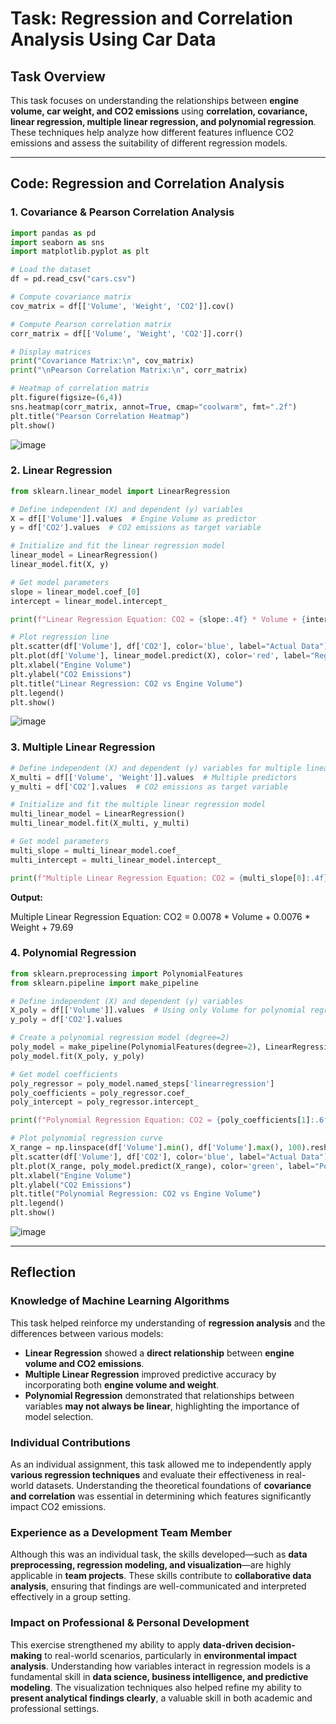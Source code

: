 # Task: Regression and Correlation Analysis Using Car Data

## Task Overview
This task focuses on understanding the relationships between **engine volume, car weight, and CO2 emissions** using **correlation, covariance, linear regression, multiple linear regression, and polynomial regression**. These techniques help analyze how different features influence CO2 emissions and assess the suitability of different regression models.

---

## Code: Regression and Correlation Analysis

### **1. Covariance & Pearson Correlation Analysis**
```python
import pandas as pd
import seaborn as sns
import matplotlib.pyplot as plt

# Load the dataset
df = pd.read_csv("cars.csv")

# Compute covariance matrix
cov_matrix = df[['Volume', 'Weight', 'CO2']].cov()

# Compute Pearson correlation matrix
corr_matrix = df[['Volume', 'Weight', 'CO2']].corr()

# Display matrices
print("Covariance Matrix:\n", cov_matrix)
print("\nPearson Correlation Matrix:\n", corr_matrix)

# Heatmap of correlation matrix
plt.figure(figsize=(6,4))
sns.heatmap(corr_matrix, annot=True, cmap="coolwarm", fmt=".2f")
plt.title("Pearson Correlation Heatmap")
plt.show()
```

![image](https://github.com/user-attachments/assets/cd4fd351-8d87-4bea-9cbf-3eb5c6f9bbc4)

### **2. Linear Regression**
```python
from sklearn.linear_model import LinearRegression

# Define independent (X) and dependent (y) variables
X = df[['Volume']].values  # Engine Volume as predictor
y = df['CO2'].values  # CO2 emissions as target variable

# Initialize and fit the linear regression model
linear_model = LinearRegression()
linear_model.fit(X, y)

# Get model parameters
slope = linear_model.coef_[0]
intercept = linear_model.intercept_

print(f"Linear Regression Equation: CO2 = {slope:.4f} * Volume + {intercept:.2f}")

# Plot regression line
plt.scatter(df['Volume'], df['CO2'], color='blue', label="Actual Data")
plt.plot(df['Volume'], linear_model.predict(X), color='red', label="Regression Line")
plt.xlabel("Engine Volume")
plt.ylabel("CO2 Emissions")
plt.title("Linear Regression: CO2 vs Engine Volume")
plt.legend()
plt.show()
```

![image](https://github.com/user-attachments/assets/585159c1-0657-437b-ada0-621fe5e02d11)

### **3. Multiple Linear Regression**
```python
# Define independent (X) and dependent (y) variables for multiple linear regression
X_multi = df[['Volume', 'Weight']].values  # Multiple predictors
y_multi = df['CO2'].values  # CO2 emissions as target variable

# Initialize and fit the multiple linear regression model
multi_linear_model = LinearRegression()
multi_linear_model.fit(X_multi, y_multi)

# Get model parameters
multi_slope = multi_linear_model.coef_
multi_intercept = multi_linear_model.intercept_

print(f"Multiple Linear Regression Equation: CO2 = {multi_slope[0]:.4f} * Volume + {multi_slope[1]:.4f} * Weight + {multi_intercept:.2f}")
```

**Output:**

Multiple Linear Regression Equation: CO2 = 0.0078 * Volume + 0.0076 * Weight + 79.69

### **4. Polynomial Regression**
```python
from sklearn.preprocessing import PolynomialFeatures
from sklearn.pipeline import make_pipeline

# Define independent (X) and dependent (y) variables
X_poly = df[['Volume']].values  # Using only Volume for polynomial regression
y_poly = df['CO2'].values

# Create a polynomial regression model (degree=2)
poly_model = make_pipeline(PolynomialFeatures(degree=2), LinearRegression())
poly_model.fit(X_poly, y_poly)

# Get model coefficients
poly_regressor = poly_model.named_steps['linearregression']
poly_coefficients = poly_regressor.coef_
poly_intercept = poly_regressor.intercept_

print(f"Polynomial Regression Equation: CO2 = {poly_coefficients[1]:.6f} * Volume + {poly_coefficients[2]:.6f} * Volume^2 + {poly_intercept:.2f}")

# Plot polynomial regression curve
X_range = np.linspace(df['Volume'].min(), df['Volume'].max(), 100).reshape(-1, 1)
plt.scatter(df['Volume'], df['CO2'], color='blue', label="Actual Data")
plt.plot(X_range, poly_model.predict(X_range), color='green', label="Polynomial Fit")
plt.xlabel("Engine Volume")
plt.ylabel("CO2 Emissions")
plt.title("Polynomial Regression: CO2 vs Engine Volume")
plt.legend()
plt.show()
```

![image](https://github.com/user-attachments/assets/0eb1dc13-412c-464d-ac1e-334564a21a94)

---

## **Reflection**

### **Knowledge of Machine Learning Algorithms**
This task helped reinforce my understanding of **regression analysis** and the differences between various models:
- **Linear Regression** showed a **direct relationship** between **engine volume and CO2 emissions**.
- **Multiple Linear Regression** improved predictive accuracy by incorporating both **engine volume and weight**.
- **Polynomial Regression** demonstrated that relationships between variables **may not always be linear**, highlighting the importance of model selection.

### **Individual Contributions**
As an individual assignment, this task allowed me to independently apply **various regression techniques** and evaluate their effectiveness in real-world datasets. Understanding the theoretical foundations of **covariance and correlation** was essential in determining which features significantly impact CO2 emissions.

### **Experience as a Development Team Member**
Although this was an individual task, the skills developed—such as **data preprocessing, regression modeling, and visualization**—are highly applicable in **team projects**. These skills contribute to **collaborative data analysis**, ensuring that findings are well-communicated and interpreted effectively in a group setting.

### **Impact on Professional & Personal Development**
This exercise strengthened my ability to apply **data-driven decision-making** to real-world scenarios, particularly in **environmental impact analysis**. Understanding how variables interact in regression models is a fundamental skill in **data science, business intelligence, and predictive modeling**. The visualization techniques also helped refine my ability to **present analytical findings clearly**, a valuable skill in both academic and professional settings.
